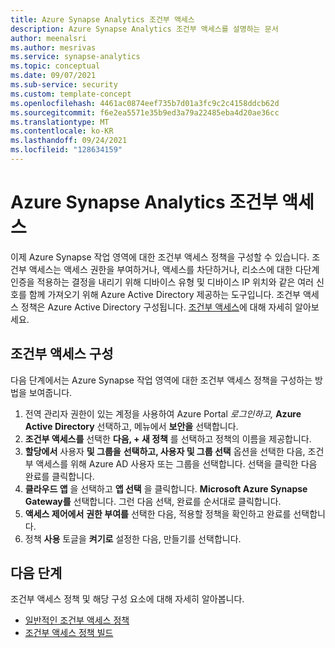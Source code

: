 ```yaml
---
title: Azure Synapse Analytics 조건부 액세스
description: Azure Synapse Analytics 조건부 액세스를 설명하는 문서
author: meenalsri
ms.author: mesrivas
ms.service: synapse-analytics
ms.topic: conceptual
ms.date: 09/07/2021
ms.sub-service: security
ms.custom: template-concept
ms.openlocfilehash: 4461ac0874eef735b7d01a3fc9c2c4158ddcb62d
ms.sourcegitcommit: f6e2ea5571e35b9ed3a79a22485eba4d20ae36cc
ms.translationtype: MT
ms.contentlocale: ko-KR
ms.lasthandoff: 09/24/2021
ms.locfileid: "128634159"
---
```

# <a name="conditional-access-in-azure-synapse-analytics"></a>Azure Synapse Analytics 조건부 액세스

이제 Azure Synapse 작업 영역에 대한 조건부 액세스 정책을 구성할 수 있습니다. 조건부 액세스는 액세스 권한을 부여하거나, 액세스를 차단하거나, 리소스에 대한 다단계 인증을 적용하는 결정을 내리기 위해 디바이스 유형 및 디바이스 IP 위치와 같은 여러 신호를 함께 가져오기 위해 Azure Active Directory 제공하는 도구입니다. 조건부 액세스 정책은 Azure Active Directory 구성됩니다. [조건부 액세스](../../active-directory/conditional-access/overview.md)에 대해 자세히 알아보세요.


## <a name="configure-conditional-access"></a>조건부 액세스 구성
다음 단계에서는 Azure Synapse 작업 영역에 대한 조건부 액세스 정책을 구성하는 방법을 보여줍니다.

1. 전역 관리자 권한이 있는 계정을 사용하여 Azure Portal *로그인하고,* **Azure Active Directory** 선택하고, 메뉴에서 **보안을** 선택합니다. 
2. **조건부 액세스를** 선택한 **다음, + 새 정책** 를 선택하고 정책의 이름을 제공합니다.
3. **할당에서** 사용자 **및 그룹을** **선택하고, 사용자 및 그룹 선택** 옵션을 선택한 다음, 조건부 액세스를 위해 Azure AD 사용자 또는 그룹을 선택합니다. 선택을 클릭한 다음 완료를 클릭합니다.
4. **클라우드 앱** 을 선택하고 **앱 선택** 을 클릭합니다. **Microsoft Azure Synapse Gateway를** 선택합니다. 그런 다음 선택, 완료를 순서대로 클릭합니다.
5. **액세스 제어에서** **권한 부여를** 선택한 다음, 적용할 정책을 확인하고 완료를 선택합니다.
6. 정책 **사용** 토글을 **켜기로** 설정한 다음, 만들기를 선택합니다.


## <a name="next-steps"></a>다음 단계
조건부 액세스 정책 및 해당 구성 요소에 대해 자세히 알아봅니다.
- [일반적인 조건부 액세스 정책](../../active-directory/conditional-access/concept-conditional-access-policy-common.md)
- [조건부 액세스 정책 빌드](../../active-directory/conditional-access/concept-conditional-access-policies.md)